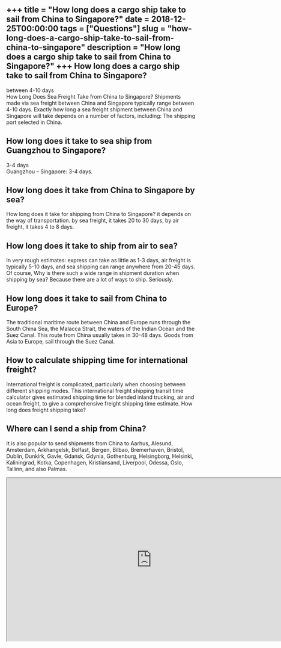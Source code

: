 +++
title = "How long does a cargo ship take to sail from China to Singapore?"
date = 2018-12-25T00:00:00
tags = ["Questions"]
slug = "how-long-does-a-cargo-ship-take-to-sail-from-china-to-singapore"
description = "How long does a cargo ship take to sail from China to Singapore?"
+++
How long does a cargo ship take to sail from China to Singapore?
----------------------------------------------------------------

between 4-10 days  
How Long Does Sea Freight Take from China to Singapore? Shipments made via sea freight between China and Singapore typically range between 4-10 days. Exactly how long a sea freight shipment between China and Singapore will take depends on a number of factors, including: The shipping port selected in China.

How long does it take to sea ship from Guangzhou to Singapore?
--------------------------------------------------------------

3-4 days  
Guangzhou – Singapore: 3-4 days.

How long does it take from China to Singapore by sea?
-----------------------------------------------------

How long does it take for shipping from China to Singapore? it depends on the way of transportation. by sea freight, it takes 20 to 30 days, by air freight, it takes 4 to 8 days.

How long does it take to ship from air to sea?
----------------------------------------------

In very rough estimates: express can take as little as 1-3 days, air freight is typically 5-10 days, and sea shipping can range anywhere from 20-45 days. Of course, Why is there such a wide range in shipment duration when shipping by sea? Because there are a lot of ways to ship. Seriously.

How long does it take to sail from China to Europe?
---------------------------------------------------

The traditional maritime route between China and Europe runs through the South China Sea, the Malacca Strait, the waters of the Indian Ocean and the Suez Canal. This route from China usually takes in 30-48 days. Goods from Asia to Europe, sail through the Suez Canal.

How to calculate shipping time for international freight?
---------------------------------------------------------

International freight is complicated, particularly when choosing between different shipping modes. This international freight shipping transit time calculator gives estimated shipping time for blended inland trucking, air and ocean freight, to give a comprehensive freight shipping time estimate. How long does freight shipping take?

Where can I send a ship from China?
-----------------------------------

It is also popular to send shipments from China to Aarhus, Alesund, Amsterdam, Arkhangelsk, Belfast, Bergen, Bilbao, Bremerhaven, Bristol, Dublin, Dunkirk, Gavle, Gdańsk, Gdynia, Gothenburg, Helsingborg, Helsinki, Kaliningrad, Kotka, Copenhagen, Kristiansand, Liverpool, Odessa, Oslo, Tallinn, and also Palmas.

<iframe allow="accelerometer; autoplay; clipboard-write; encrypted-media; gyroscope; picture-in-picture" allowfullscreen="" class="__youtube_prefs__  epyt-is-override  no-lazyload" data-no-lazy="1" data-origheight="433" data-origwidth="770" data-skipgform_ajax_framebjll="" height="433" id="_ytid_53713" loading="lazy" src="https://www.youtube.com/embed/Jz7gGOxTKq8?enablejsapi=1&autoplay=0&cc_load_policy=0&cc_lang_pref=&iv_load_policy=1&loop=0&modestbranding=0&rel=1&fs=1&playsinline=0&autohide=2&theme=dark&color=red&controls=1&" title="YouTube player" width="770"></iframe>